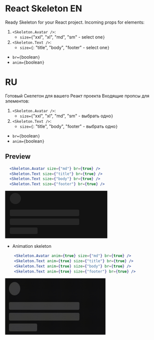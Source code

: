 # React Skeleton EN

Ready Skeleton for your React project.
Incoming props for elements:

1. `<Skeleton.Avatar />`:
   - `size={`"xxl", "xl", "md", "sm" - select one`}`
2. `<Skeleton.Text />`:
   - `size={`: "title", "body", "footer" - select one`}`

- `br={`boolean`}`
- `anim={`boolean`}`

# RU

Готовый Скелетон для вашего Реакт проекта
Входящие пропсы для элементов:

1. `<Skeleton.Avatar />`:
   - `size={`"xxl", "xl", "md", "sm" - выбрать одно`}`
2. `<Skeleton.Text />`:
   - `size={`: "title", "body", "footer" - выбрать одно`}`

- `br={`boolean`}`
- `anim={`boolean`}`

## Preview

```jsx
  <Skeleton.Avatar size={"md"} br={true} />
  <Skeleton.Text size={"title"} br={true} />
  <Skeleton.Text size={"body"} br={true} />
  <Skeleton.Text size={"footer"} br={true} />
```

<img src="./preview/noAnimPreview.png">

- Animation skeleton

```jsx
    <Skeleton.Avatar anim={true} size={"md"} br={true} />
    <Skeleton.Text anim={true} size={"title"} br={true} />
    <Skeleton.Text anim={true} size={"body"} br={true} />
    <Skeleton.Text anim={true} size={"footer"} br={true} />
```
<img src="./preview/animationPreview.gif" width="325px">